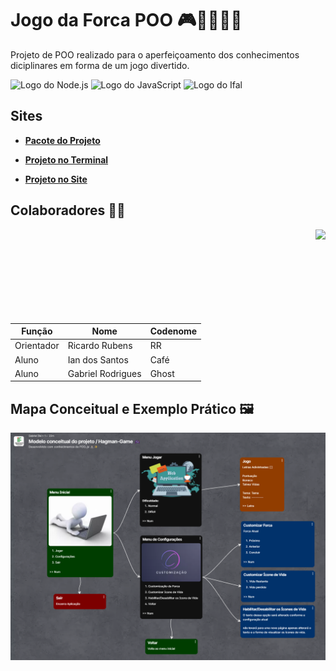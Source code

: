 # Jogo da Forca POO 🎮🧑🏻‍💻✨
Projeto de POO realizado para o aperfeiçoamento dos conhecimentos diciplinares em forma de um jogo divertido.

![Logo do Node.js](https://img.shields.io/badge/Node.js-2B8244?style=for-the-badge&logo=node.js&logoColor=white)
![Logo do JavaScript](https://img.shields.io/badge/JavaScript-323330?style=for-the-badge&logo=javascript&logoColor=F7DF1E)
<img src="https://www2.ifal.edu.br/acesso-a-sistemas/logo2.png/@@images/image.png" alt="Logo do Ifal" style="width:auto; height:28px;"/>



## Sites

- [**Pacote do Projeto**](https://github.com/IanSantosOS/hangman-package-poo)

- [**Projeto no Terminal**](https://github.com/IanSantosOS/hangman-terminal)

- [**Projeto no Site**](https://github.com/IanSantosOS/hangman-website)



## Colaboradores 🤝🏽
<img align="right" height="150px" src="https://media4.giphy.com/media/v1.Y2lk PTc5MGI3NjExd2VycTI3dzRyOWgxd2FvdzRlaHZyb2tpemU1ZHZnaDd0NWdscTBzNyZlcD12MV9pbnRlcm5hbF9naWZfYnlfaWQmY3Q9cw/utfeiHQ7CcpyRtXla6/giphy.gif">

| Função | Nome | Codenome |
|--------|------|----------|
| Orientador | Ricardo Rubens | RR |
| Aluno | Ian dos Santos | Café |
| Aluno | Gabriel Rodrigues | Ghost |



## Mapa Conceitual e Exemplo Prático 🖼️

![Mapa conceitual do Projeto](./mapa-conceitual.png)